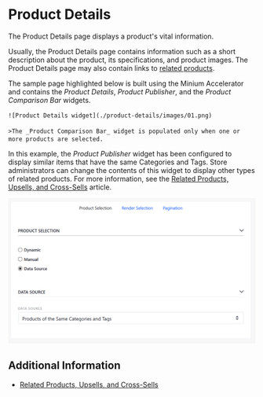 # Product Details

The Product Details page displays a product's vital information.

Usually, the Product Details page contains information such as a short description about the product, its specifications, and product images. The Product Details page may also contain links to [related products](../catalog/related-products-up-sells-and-cross-sells.md).

The sample page highlighted below is built using the Minium Accelerator and contains the _Product Details_, _Product Publisher_, and the _Product Comparison Bar_ widgets.

	![Product Details widget](./product-details/images/01.png)

	>The _Product Comparison Bar_ widget is populated only when one or more products are selected.

In this example, the _Product Publisher_ widget has been configured to display similar items that have the same Categories and Tags. Store administrators can change the contents of this widget to display other types of related products. For more information, see the [Related Products, Upsells, and Cross-Sells](../catalog/related-products-up-sells-and-cross-sells.md) article.

![Product Publisher configuration](./product-details/images/02.png)

## Additional Information

* [Related Products, Upsells, and Cross-Sells](../catalog/related-products-up-sells-and-cross-sells.md)
